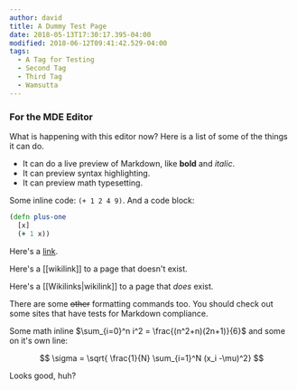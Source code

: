 ```yaml
---
author: david
title: A Dummy Test Page
date: 2018-05-13T17:30:17.395-04:00
modified: 2018-06-12T09:41:42.529-04:00
tags:
  - A Tag for Testing
  - Second Tag
  - Third Tag
  - Wamsutta
---
```



### For the MDE Editor ###

What is happening with this editor now?
Here is a list of​ some of the things it can do.

* It can do a live preview of Markdown, like **bold** and _italic_.
* It can preview syntax highlighting.
* It can preview math typesetting.

Some inline code: `(+ 1 2 4 9)`.
And a code block:

```clojure
(defn plus-one
  [x]
  (+ 1 x))
```

Here's a [link](example.com).

Here's a [[wikilink]] to a page that doesn't exist.

Here's a [[Wikilinks|wikilink]] to a page that _does_ exist.

There are some ~~other~~ formatting commands too. You should check out some sites that have tests for Markdown compliance.

Some math inline $\sum_{i=0}^n i^2 = \frac{(n^2+n)(2n+1)}{6}$ and some
on it's own line:

$$
\sigma = \sqrt{ \frac{1}{N} \sum_{i=1}^N (x_i -\mu)^2}
$$

Looks good, huh?